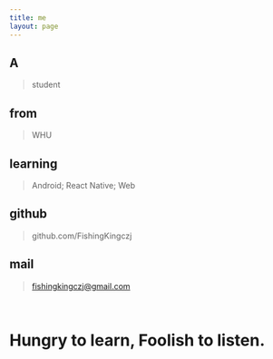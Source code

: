 ```yaml
---
title: me
layout: page
---
```


<h2> A</h2> 

> student

<h2> from</h2> 

> WHU

<h2> learning</h2> 

> Android; React Native; Web

<h2> github</h2> 

> github.com/FishingKingczj

<h2> mail</h2> 

> fishingkingczj@gmail.com

&nbsp;
&nbsp;

# Hungry to learn, Foolish to listen.


